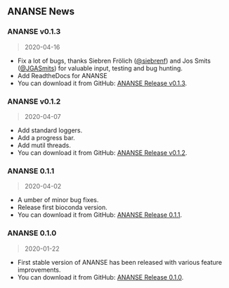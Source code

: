 ## ANANSE News

### ANANSE v0.1.3
> 2020-04-16
* Fix a lot of bugs, thanks Siebren Frölich ([@siebrenf](https://github.com/siebrenf)) and Jos Smits ([@JGASmits](https://github.com/JGASmits)) for valuable input, testing and bug hunting.
* Add ReadtheDocs for ANANSE
* You can download it from GitHub: [ANANSE Release v0.1.3](https://github.com/vanheeringen-lab/ANANSE/releases/tag/v0.1.3).

### ANANSE v0.1.2
> 2020-04-07
* Add standard loggers.
* Add a progress bar.
* Add mutil threads.
* You can download it from GitHub: [ANANSE Release v0.1.2](https://github.com/vanheeringen-lab/ANANSE/releases/tag/v0.1.2).

### ANANSE 0.1.1
> 2020-04-02
* A umber of minor bug fixes.
* Release first bioconda version.
* You can download it from GitHub: [ANANSE Release 0.1.1](https://github.com/vanheeringen-lab/ANANSE/releases/tag/0.1.1).

### ANANSE 0.1.0
> 2020-01-22
* First stable version of ANANSE has been released with various feature improvements. 
* You can download it from GitHub: [ANANSE Release 0.1.0](https://github.com/vanheeringen-lab/ANANSE/releases/tag/0.1.0).
